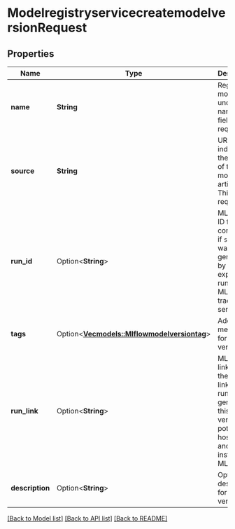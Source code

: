 # ModelregistryservicecreatemodelversionRequest

## Properties

Name | Type | Description | Notes
------------ | ------------- | ------------- | -------------
**name** | **String** | Register model under this name This field is required. | 
**source** | **String** | URI indicating the location of the model artifacts. This field is required. | 
**run_id** | Option<**String**> | MLflow run ID for correlation, if ``source`` was generated by an experiment run in MLflow tracking server | [optional]
**tags** | Option<[**Vec<models::Mlflowmodelversiontag>**](Mlflowmodelversiontag.md)> | Additional metadata for model version. | [optional]
**run_link** | Option<**String**> | MLflow run link - this is the exact link of the run that generated this model version, potentially hosted at another instance of MLflow. | [optional]
**description** | Option<**String**> | Optional description for model version. | [optional]

[[Back to Model list]](../README.md#documentation-for-models) [[Back to API list]](../README.md#documentation-for-api-endpoints) [[Back to README]](../README.md)


